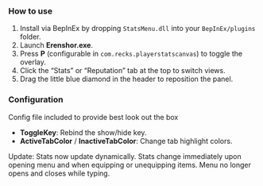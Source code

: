 ### How to use
1. Install via BepInEx by dropping `StatsMenu.dll` into your `BepInEx/plugins` folder.  
2. Launch **Erenshor.exe**.  
3. Press **P** (configurable in `com.recks.playerstatscanvas`) to toggle the overlay.  
4. Click the “Stats” or “Reputation” tab at the top to switch views.  
5. Drag the little blue diamond in the header to reposition the panel.  

### Configuration
Config file included to provide best look out the box

- **ToggleKey**: Rebind the show/hide key.  
- **ActiveTabColor** / **InactiveTabColor**: Change tab highlight colors.  


Update: Stats now update dynamically. Stats change immediately upon opening menu and when equipping or unequipping items.
Menu no longer opens and closes while typing.
